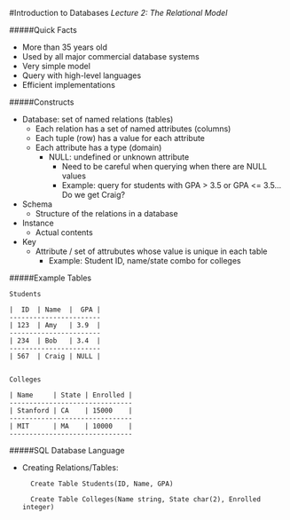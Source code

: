 #Introduction to Databases
_Lecture 2: The Relational Model_

#####Quick Facts
* More than 35 years old
* Used by all major commercial database systems
* Very simple model
* Query with high-level languages
* Efficient implementations

#####Constructs
* Database: set of named relations (tables)
	* Each relation has a set of named attributes (columns)
	* Each tuple (row) has a value for each attribute
	* Each attribute has a type (domain)
		* NULL: undefined or unknown attribute
			* Need to be careful when querying when there are NULL values
			* Example: query for students with GPA > 3.5 or GPA <= 3.5... Do we get Craig?
* Schema
	* Structure of the relations in a database
* Instance
	* Actual contents
* Key
	* Attribute / set of attrubutes whose value is unique in each table
		* Example: Student ID, name/state combo for colleges

#####Example Tables
	
	Students

	|  ID  | Name  |  GPA |
	-----------------------
	| 123  | Amy   | 3.9  |
	-----------------------
	| 234  | Bob   | 3.4  |
	-----------------------
	| 567  | Craig | NULL |
	
	
	Colleges

	| Name     | State | Enrolled |
	-------------------------------
	| Stanford | CA    | 15000    |
	-------------------------------
	| MIT      | MA    | 10000    |
	-------------------------------


#####SQL Database Language
* Creating Relations/Tables:

		Create Table Students(ID, Name, GPA)
		
		Create Table Colleges(Name string, State char(2), Enrolled integer)
	
